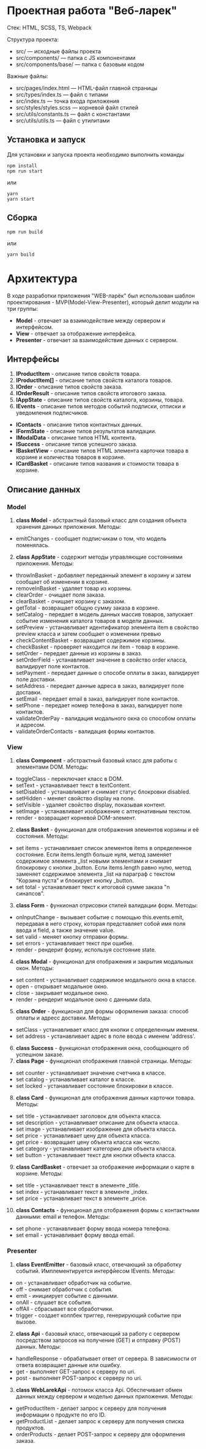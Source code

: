 # Проектная работа "Веб-ларек"

Стек: HTML, SCSS, TS, Webpack

Структура проекта:
- src/ — исходные файлы проекта
- src/components/ — папка с JS компонентами
- src/components/base/ — папка с базовым кодом

Важные файлы:
- src/pages/index.html — HTML-файл главной страницы
- src/types/index.ts — файл с типами
- src/index.ts — точка входа приложения
- src/styles/styles.scss — корневой файл стилей
- src/utils/constants.ts — файл с константами
- src/utils/utils.ts — файл с утилитами

## Установка и запуск
Для установки и запуска проекта необходимо выполнить команды

```
npm install
npm run start
```

или

```
yarn
yarn start
```
## Сборка

```
npm run build
```

или

```
yarn build
```

# Архитектура
В ходе разработки приложения "WEB-ларёк" был использован шаблон проектирования - MVP(Model-View-Presenter), который делит модули на три группы:

* **Model** - отвечает за взаимодействие между сервером и интерфейсом.
* **View** - отвечает за отображение интерфейса.
* **Presenter** - отвечает за взаимодействие данных с сервером.

## Интерфейсы
1. **IProductItem** - описание типов свойств товара.
2. **IProductItem[]** - описание типов свойств каталога товаров.
3. **IOrder** - описание типов свойств заказа.
4. **IOrderResult** - описание типов свойств итогового заказа.
5. **IAppState** - описание типов свойств каталога, корзины, товара.
6. **IEvents** - описание типов методов событий подписки, отписки и уведомления подписчиков.

* **IContacts** - описание типов контактных данных.
* **IFormState** - описание типов результатов валидации.
* **IModalData** - описание типов HTML контента.
* **ISuccess** - описание типов успешного заказа.
* **IBasketView** - описание типов HTML элемента карточки товара в корзине и количества товаров в корзине.
* **ICardBasket** - описание типов названия и стоимости товара в корзине.

## Описание данных
### Model
1. **class Model** - абстрактный базовый класс для создания объекта хранения данных приложения.
  Методы:
  * emitChanges - сообщает подписчикам о том, что модель поменялась.
2. **class AppState** - содержит методы управляющие состояниями приложения. 
  Методы:
  * throwInBasket - добавляет переданный элемент в корзину и затем сообщает об изменении в корзине.
  * removeInBasket - удаляет товар из корзины.
  * clearOrder - очищает поля заказа.
  * clearBasket - очищает корзину с заказом. 
  * getTotal - возвращает общую сумму заказа в корзине.
  * setCatalog - передает в модель данных массив товаров, запускает событие изменения каталога товаров в модели данных.
  * setPreview - устанавливает идентификатор элемента item в свойство preview класса и затем сообщает о изменении превью
  * checkContentBasket - возвращает содержимое корзины.
  * checkBasket - проверяет находится ли item - товар в корзине.
  * setOrder - передает данные из корзины в заказ.
  * setOrderField - устанавливает значение в свойство order класса, валидирует поле контактов.
  * setPayment - передает данные о способе оплаты в заказ, валидирует поле доставки. 
  * setAddress - передает данные адреса в заказ, валидирует поле доставки. 
  * setEmail - передает email в заказ, валидирует поле контактов.
  * setPhone - передает номер телефона в заказ, валидирует поле контактов. 
  * validateOrderPay - валидация модального окна со способом оплаты и адресом.
  * validateOrderContacts - валидация формы контактов.

### View
1. **class Component** - абстрактный базовый класс для работы с элементами DOM.
  Методы:
  * toggleClass - переключает класс в DOM.
  * setText - устанавливает текст в textContent.
  * setDisabled - устанавливает и снимает статус блокровки disabled.
  * setHidden - меняет свойство display на none.
  * setVisible - удаляет свойство display, показывая контент.
  * setImage - устанавливает изображение с алтернативным текстом.
  * render - возвращает корневой DOM-элемент.
2. **class Basket** - функционал для отображения элементов корзины и её состояния.
  Методы:
  * set items - устанавливает список элементов items в определенное состояние. Если items.length больше нуля, метод заменяет содержимое элемента _list новыми элементами и снимает блокировку с кнопки _button. Если items.length равно нулю, метод заменяет содержимое элемента _list на параграф с текстом "Корзина пуста" и блокирует кнопку _button.
  * set total - устанавливает текст к итоговой сумме заказа "n синапсов".
3. **class Form** - функионал отрисовки стилей валидации форм.
  Методы:
  * onInputChange - вызывает событие с помощью this.events.emit, передавая в него строку, которая представляет собой имя поля ввода и field, а также значение value.
  * set valid - меняет кнопку отправки формы.
  * set errors - устанавливает текст при ошибке.
  * render - рендерит форму, используя состояние state.
4. **class Modal** - функционал для отображения и закрытия модальных окон.
  Методы:
  * set content - устанавливает содержимое модального окна в классе.
  * open - открывает модальное окно.
  * close - закрывает модальное окно.
  * render - рендерит модальное окно с данными data.
5. **class Order** - функционал для формы оформления заказа: способ оплаты и адресс доставки.
  Методы:
  * setClass - устанавливает класс для кнопки с определенным именем.
  * set address - устанавливает адрес в поле ввода с именем 'address'.
6. **class Success** - функционал отображения окна, сообщающего об успешном заказе.
7. **class Page** - функционал отображения главной страницы.
  Методы:
  * set counter - устанавливает значение счетчика в классе.
  * set catalog - устанавливает каталог в классе.
  * set locked - устанавливает состояние блокировки в классе.
8. **class Card** - функционал для отображения данных карточки товара.
  Методы:
  * set title - устанавливает заголовок для объекта класса. 
  * set description - устанавливает описание для объекта класса.
  * set image - устанавливает изображение для объекта класса.
  * set price - устанавливает цену для объекта класса.
  * get price - возвращает цену объекта класса как число.
  * set category - устанавливает категорию для объекта класса.
  * set button - устанавливает текст для кнопки объекта класса.
9. **class CardBasket** - отвечает за отображение информации о карте в корзине.
  Методы:
  * set title - устанавливает текст в элементе _title.
  * set index - устанавливает текст в элементе _index.
  * set price - устанавливает текст в элементе _price.
10. **class Contacts** - функционал для отображения формы с контактными данными: email и телефон.
  Методы:
  * set phone - устанавливает форму ввода номера телефона.
  * set email - устанавливает форму ввода email.

### Presenter
1. **class EventEmitter** - базовый класс, отвечающий за обработку событий. Имплементируется интерфйесом IEvents.
  Методы:
  * on - устанавливает обработчик на событие.
  * off - снимает обработчик с события.
  * emit - инициирует событие с данными.
  * onAll - слушает все события.
  * offAll - сбрасывает все обработчики.
  * trigger - создает коллбек триггер, генерирующий событие при вызове.
2. **class Api** - базовый класс, отвечающий за работу с сервером посредством запросов на получение (GET) и отправку (POST) данных.
  Методы:
  * handleResponse - обрабатывает ответ от сервера. В зависимости от ответа возвращает данные или ошибку.
  * get - выполняет GET-запрос к серверу по uri.
  * post - выполняет POST-запрос к серверу по uri.
3. **class WebLarekApi** - потомок класса Api. Обеспечивает обмен данных между сервером и моделью данных приложения.
  Методы:
  * getProductItem - делает запрос к серверу для получения информации о продукте по его ID.
  * getProductList - делает запрос к серверу для получения списка продуктов.
  * orderProducts - делает POST-запрос к серверу для оформления заказа.



